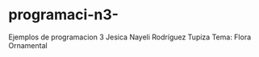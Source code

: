 # programaci-n3-
Ejemplos de  programacion 3
Jesica Nayeli Rodríguez Tupiza
Tema:  Flora Ornamental
